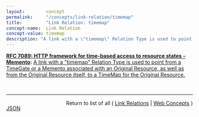 ```yaml
---
layout:        concept
permalink:     "/concepts/link-relation/timemap"
title:         "Link Relation: timemap"
concept-name:  Link Relation
concept-value: timemap
description: "A link with a \"timemap\" Relation Type is used to point from a TimeGate or a Memento associated with an Original Resource, as well as from the Original Resource itself, to a TimeMap for the Original Resource."
---
```


**[RFC 7089: HTTP framework for time-based access to resource states - Memento](/specs/IETF/RFC/7089 "The HTTP-based Memento framework bridges the present and past Web. It facilitates obtaining representations of prior states of a given resource by introducing datetime negotiation and TimeMaps. Datetime negotiation is a variation on content negotiation that leverages the given resource's URI and a user agent's preferred datetime. TimeMaps are lists that enumerate URIs of resources that encapsulate prior states of the given resource. The framework also facilitates recognizing a resource that encapsulates a frozen prior state of another resource."):** [A link with a "timemap" Relation Type is used to point from a TimeGate or a Memento associated with an Original Resource, as well as from the Original Resource itself, to a TimeMap for the Original Resource.](http://tools.ietf.org/html/rfc7089#section-2.2.3 "Read documentation for Link Relation &#34;timemap&#34;")

<br/>
<hr/>

<p style="float : left"><a href="./timemap.json" title="JSON representing this particular Web Concept value">JSON</a></p>
<p style="text-align: right">Return to list of all ( <a href="../link-relations">Link Relations</a> | <a href="../">Web Concepts</a> )</p>
